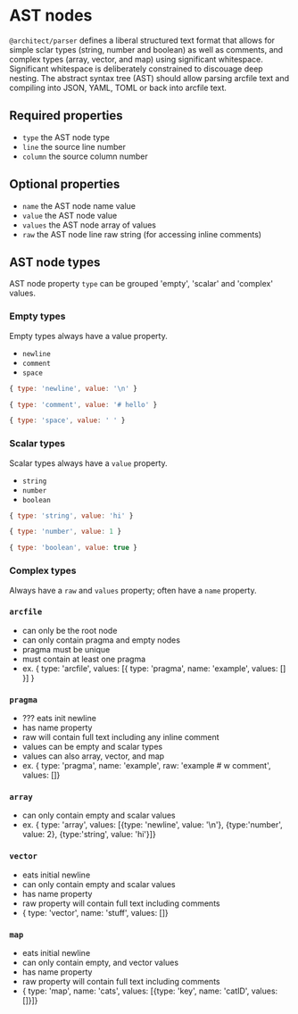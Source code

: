 # AST nodes 

`@architect/parser` defines a liberal structured text format that allows for simple sclar types (string, number and boolean) as well as comments, and complex types (array, vector, and map) using significant whitespace. Significant whitespace is deliberately constrained to discouage deep nesting. The abstract syntax tree (AST) should allow parsing arcfile text and compiling into JSON, YAML, TOML or back into arcfile text.

## Required properties

- `type` the AST node type
- `line` the source line number
- `column` the source column number

## Optional properties 

- `name` the AST node name value
- `value` the AST node value
- `values` the AST node array of values
- `raw` the AST node line raw string (for accessing inline comments)

## AST node types

AST node property `type` can be grouped 'empty', 'scalar' and 'complex' values.

### Empty types 

Empty types always have a value property.

- `newline`
- `comment`
- `space`

```javascript
{ type: 'newline', value: '\n' }
```

```javascript
{ type: 'comment', value: '# hello' }
```

```javascript
{ type: 'space', value: ' ' }
````

### Scalar types 

Scalar types always have a `value` property.

- `string`
- `number`
- `boolean`

```javascript
{ type: 'string', value: 'hi' }
```

```javascript
{ type: 'number', value: 1 }
```

```javascript
{ type: 'boolean', value: true }
```

### Complex types

Always have a `raw` and `values` property; often have a `name` property.

### `arcfile`

- can only be the root node
- can only contain pragma and empty nodes
- pragma must be unique
- must contain at least one pragma
- ex. { type: 'arcfile', values: [{ type: 'pragma', name: 'example', values: [] }] }

### `pragma`

- ??? eats init newline
- has name property
- raw will contain full text including any inline comment
- values can be empty and scalar types
- values can also array, vector, and map
- ex. { type: 'pragma', name: 'example', raw: 'example # w comment', values: []}

### `array`

- can only contain empty and scalar values
- ex. { type: 'array', values: [{type: 'newline', value: '\n'}, {type:'number', value: 2}, {type:'string', value: 'hi'}]}

### `vector`

  - eats initial newline
  - can only contain empty and scalar values
  - has name property
  - raw property will contain full text including comments
  - { type: 'vector', name: 'stuff', values: []}

### `map`

- eats initial newline
- can only contain empty, and vector values
- has name property
- raw property will contain full text including comments
- { type: 'map', name: 'cats', values: [{type: 'key', name: 'catID', values: []}]}
